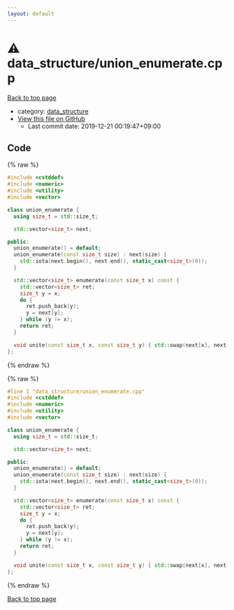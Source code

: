 ```yaml
---
layout: default
---
```


<!-- mathjax config similar to math.stackexchange -->
<script type="text/javascript" async
  src="https://cdnjs.cloudflare.com/ajax/libs/mathjax/2.7.5/MathJax.js?config=TeX-MML-AM_CHTML">
</script>
<script type="text/x-mathjax-config">
  MathJax.Hub.Config({
    TeX: { equationNumbers: { autoNumber: "AMS" }},
    tex2jax: {
      inlineMath: [ ['$','$'] ],
      processEscapes: true
    },
    "HTML-CSS": { matchFontHeight: false },
    displayAlign: "left",
    displayIndent: "2em"
  });
</script>

<script type="text/javascript" src="https://cdnjs.cloudflare.com/ajax/libs/jquery/3.4.1/jquery.min.js"></script>
<script src="https://cdn.jsdelivr.net/npm/jquery-balloon-js@1.1.2/jquery.balloon.min.js" integrity="sha256-ZEYs9VrgAeNuPvs15E39OsyOJaIkXEEt10fzxJ20+2I=" crossorigin="anonymous"></script>
<script type="text/javascript" src="../../assets/js/copy-button.js"></script>
<link rel="stylesheet" href="../../assets/css/copy-button.css" />


# :warning: data_structure/union_enumerate.cpp

<a href="../../index.html">Back to top page</a>

* category: <a href="../../index.html#c8f6850ec2ec3fb32f203c1f4e3c2fd2">data_structure</a>
* <a href="{{ site.github.repository_url }}/blob/master/data_structure/union_enumerate.cpp">View this file on GitHub</a>
    - Last commit date: 2019-12-21 00:19:47+09:00




## Code

<a id="unbundled"></a>
{% raw %}
```cpp
#include <cstddef>
#include <numeric>
#include <utility>
#include <vector>

class union_enumerate {
  using size_t = std::size_t;

  std::vector<size_t> next;

public:
  union_enumerate() = default;
  union_enumerate(const size_t size) : next(size) {
    std::iota(next.begin(), next.end(), static_cast<size_t>(0));
  }

  std::vector<size_t> enumerate(const size_t x) const {
    std::vector<size_t> ret;
    size_t y = x;
    do {
      ret.push_back(y);
      y = next[y];
    } while (y != x);
    return ret;
  }

  void unite(const size_t x, const size_t y) { std::swap(next[x], next[y]); }
};
```
{% endraw %}

<a id="bundled"></a>
{% raw %}
```cpp
#line 1 "data_structure/union_enumerate.cpp"
#include <cstddef>
#include <numeric>
#include <utility>
#include <vector>

class union_enumerate {
  using size_t = std::size_t;

  std::vector<size_t> next;

public:
  union_enumerate() = default;
  union_enumerate(const size_t size) : next(size) {
    std::iota(next.begin(), next.end(), static_cast<size_t>(0));
  }

  std::vector<size_t> enumerate(const size_t x) const {
    std::vector<size_t> ret;
    size_t y = x;
    do {
      ret.push_back(y);
      y = next[y];
    } while (y != x);
    return ret;
  }

  void unite(const size_t x, const size_t y) { std::swap(next[x], next[y]); }
};
```
{% endraw %}

<a href="../../index.html">Back to top page</a>

